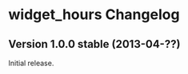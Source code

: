 widget_hours Changelog
======================

Version 1.0.0 stable (2013-04-??)
---------------------------------

Initial release.